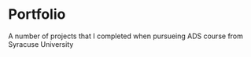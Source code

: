 # Portfolio
A number of projects that I completed when pursueing ADS course from Syracuse University
